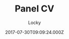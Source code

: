 ---
title: Panel CV
github: https://github.com/jekyller/PanelCV
demo: https://jekyller.github.io/PanelCV/
author: Locky
ssg:
  - Jekyll
cms:
  - Markdown
date: 2017-07-30T09:09:24.000Z
description: Panel CV for designers (or engineers) :)
draft: false
publish_date: '2017-07-30T09:09:24Z'
update_date: '2017-09-07T14:27:25Z'
github_star: 167
github_fork: 403
---